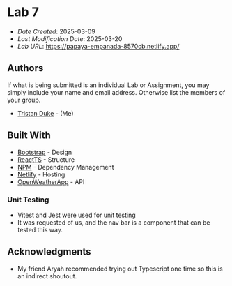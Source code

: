 # Lab 7


* *Date Created*: 2025-03-09
* *Last Modification Date*: 2025-03-20
* *Lab URL*: <https://papaya-empanada-8570cb.netlify.app/>

## Authors

If what is being submitted is an individual Lab or Assignment, you may simply include your name and email address. Otherwise list the members of your group.

* [Tristan Duke](tr213190@dal.ca) - (Me)



## Built With

<!--- Provide a list of the frameworks used to build this application, your list should include the name of the framework used, the url where the framework is available for download and what the framework was used for, see the example below --->

* [Bootstrap](https://getbootstrap.com/docs/4.4/getting-started/introduction/) - Design
* [ReactTS](https://react.dev/learn) - Structure
* [NPM](https://www.npmjs.com/) - Dependency Management
* [Netlify](https://www.netlify.com/) - Hosting
* [OpenWeatherApp](https://openweathermap.org/api) - API


### Unit Testing

- <!---How---> Vitest and Jest were used for unit testing
- <!---Why---> It was requested of us, and the nav bar is a component that can be tested this way.
## Acknowledgments

* My friend Aryah recommended trying out Typescript one time so this is an indirect shoutout.
